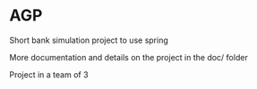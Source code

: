 # AGP
Short bank simulation project to use spring

More documentation and details on the project in the doc/ folder

Project in a team of 3
